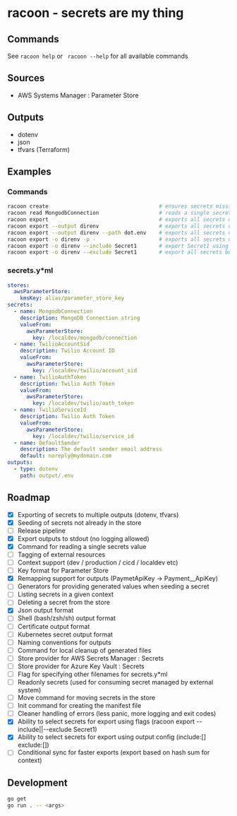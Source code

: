 # racoon - secrets are my thing

## Commands

See `racoon help` or ` racoon --help` for all available commands

## Sources

- AWS Systems Manager : Parameter Store

## Outputs

- dotenv
- json
- tfvars (Terraform)

## Examples

### Commands

```bash
racoon create                                   # ensures secrets missing in the remote store are created by prompting the user for input
racoon read MongodbConnection                   # reads a single secret from the remote store and writes it's value to stdout
racoon export                                   # exports all secrets using the outputs defines in the manifest file
racoon export --output direnv                   # exports all secrets using the direnv output defined in the manifest file
racoon export --output direnv --path dot.env    # exports all secrets using the direnv output to the specified path
racoon export -o direnv -p -                    # exports all secrets using the direnv output, writing the result to stdout
racoon export -o direnv --include Secret1       # export Secret1 using the direnv output
racoon export -o direnv --exclude Secret1       # export all secrets but Secret1 using the direnv output
```

### secrets.y\*ml

```yaml
stores:
  awsParameterStore:
    kmsKey: alias/parameter_store_key
secrets:
  - name: MongodbConnection
    description: MongoDB Connection string
    valueFrom:
      awsParameterStore:
        key: /localdev/mongodb/connection
  - name: TwilioAccountSid
    description: Twilio Account ID
    valueFrom:
      awsParameterStore:
        key: /localdev/twilio/account_sid
  - name: TwilioAuthToken
    description: Twilio Auth Token
    valueFrom:
      awsParameterStore:
        key: /localdev/twilio/auth_token
  - name: TwilioServiceId
    description: Twilio Auth Token
    valueFrom:
      awsParameterStore:
        key: /localdev/twilio/service_id
  - name: DefaultSender
    description: The default sender email address
    default: noreply@mydomain.com
outputs:
  - type: dotenv
    path: output/.env
```

## Roadmap

- [x] Exporting of secrets to multiple outputs (dotenv, tfvars)
- [x] Seeding of secrets not already in the store
- [ ] Release pipeline
- [x] Export outputs to stdout (no logging allowed)
- [x] Command for reading a single secrets value
- [ ] Tagging of external resources
- [ ] Context support (dev / production / cicd / localdev etc)
- [ ] Key format for Parameter Store
- [x] Remapping support for outputs (PaymetApiKey -> Payment\_\_ApiKey)
- [ ] Generators for providing generated values when seeding a secret
- [ ] Listing secrets in a given context
- [ ] Deleting a secret from the store
- [x] Json output format
- [ ] Shell (bash/zsh/sh) output format
- [ ] Certificate output format
- [ ] Kubernetes secret output format
- [ ] Naming conventions for outputs
- [ ] Command for local cleanup of generated files
- [ ] Store provider for AWS Secrets Manager : Secrets
- [ ] Store provider for Azure Key Vault : Secrets
- [ ] Flag for specifying other filenames for secrets.y\*ml
- [ ] Readonly secrets (used for consuming secret managed by external system)
- [ ] Move command for moving secrets in the store
- [ ] Init command for creating the manifest file
- [ ] Cleaner handling of errors (less panic, more logging and exit codes)
- [x] Ability to select secrets for export using flags (racoon export --include||--exclude Secret1)
- [x] Ability to select secrets for export using output config (include:[] exclude:[])
- [ ] Conditional sync for faster exports (export based on hash sum for context)

## Development

```sh
go get
go run . -- <args>
```

